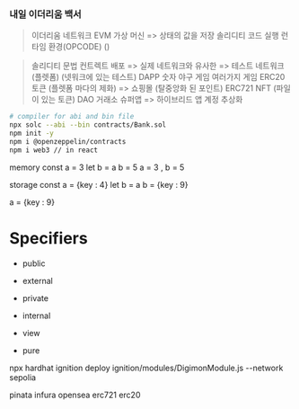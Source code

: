 ### 내일 이더리움 백서
> 이더리움 네트워크
> EVM 가상 머신 => 상태의 값을 저장 솔리디티 코드 실행 런타임 환경(OPCODE) ()


> 솔리디티 문법
> 컨트렉트 배포 => 실제 네트워크와 유사한 => 테스트 네트워크(플렛폼) (넷워크에 있는 테스트)
> DAPP
> 숫자 야구 게임
> 여러가지 게임
> ERC20 토큰 (플렛폼 마다의 제화) => 쇼핑몰 (탈중앙화 된 포인트) 
> ERC721 NFT (파일이 있는 토큰) 
> DAO
> 거래소
> 슈퍼앱 => 하이브리드 앱
> 계정 추상화      

```sh
# compiler for abi and bin file
npx solc --abi --bin contracts/Bank.sol
npm init -y
npm i @openzeppelin/contracts
npm i web3 // in react
```

memory 
const a = 3
let b = a
b = 5
a = 3 , b = 5

storage
const a = {key : 4}
let b = a
b = {key : 9}

a = {key : 9}





# Specifiers

- public 
- external
- private 
- internal


- view
- pure



npx hardhat ignition deploy ignition/modules/DigimonModule.js --network sepolia





pinata 
infura
opensea
erc721
erc20
